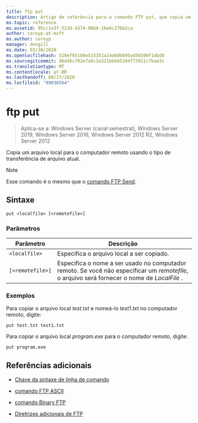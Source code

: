 ```yaml
---
title: ftp put
description: Artigo de referência para o comando FTP put, que copia um arquivo local para o computador remoto usando o tipo de transferência de arquivo atual.
ms.topic: reference
ms.assetid: 95cc1e3f-523d-4374-98b8-16e6c276b2ca
author: coreyp-at-msft
ms.author: coreyp
manager: dongill
ms.date: 03/30/2020
ms.openlocfilehash: 518ef051b0e515351a14a0d6895ad50100f1dbd8
ms.sourcegitcommit: 96d46c702e7a9c3a321bbbb5284f73911c7baa3c
ms.translationtype: MT
ms.contentlocale: pt-BR
ms.lasthandoff: 08/27/2020
ms.locfileid: "89030564"
---
```

# <a name="ftp-put"></a>ftp put

> Aplica-se a: Windows Server (canal semestral), Windows Server 2019, Windows Server 2016, Windows Server 2012 R2, Windows Server 2012

Copia um arquivo local para o computador remoto usando o tipo de transferência de arquivo atual.

> [!NOTE]
> Esse comando é o mesmo que o [comando FTP Send](ftp-send_1.md).

## <a name="syntax"></a>Sintaxe

```
put <localfile> [<remotefile>]
```

### <a name="parameters"></a>Parâmetros

| Parâmetro | Descrição |
| --------- | ----------- |
| `<localfile>` | Especifica o arquivo local a ser copiado. |
| `[<remotefile>]` | Especifica o nome a ser usado no computador remoto. Se você não especificar um *remotefile*, o arquivo será fornecer o nome de *LocalFile* .|

### <a name="examples"></a>Exemplos

Para copiar o arquivo local *test.txt* e nomeá-lo *test1.txt* no computador remoto, digite:

```
put test.txt test1.txt
```

Para copiar o arquivo local *program.exe* para o computador remoto, digite:

```
put program.exe
```

## <a name="additional-references"></a>Referências adicionais

- [Chave da sintaxe de linha de comando](command-line-syntax-key.md)

- [comando FTP ASCII](ftp-ascii.md)

- [comando Binary FTP](ftp-binary.md)

- [Diretrizes adicionais de FTP](/previous-versions/orphan-topics/ws.10/cc756013(v=ws.10))
